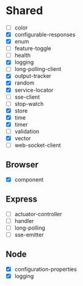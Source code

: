 # Shared

-   [ ] color
-   [x] configurable-responses
-   [x] enum
-   [ ] feature-toggle
-   [ ] health
-   [x] logging
-   [ ] long-polling-client
-   [x] output-tracker
-   [x] random
-   [x] service-locator
-   [ ] sse-client
-   [ ] stop-watch
-   [x] store
-   [x] time
-   [x] timer
-   [ ] validation
-   [x] vector
-   [ ] web-socket-client

## Browser

-   [x] component

## Express

-   [ ] actuator-controller
-   [ ] handler
-   [ ] long-polling
-   [ ] sse-emitter

## Node

-   [x] configuration-properties
-   [x] logging
